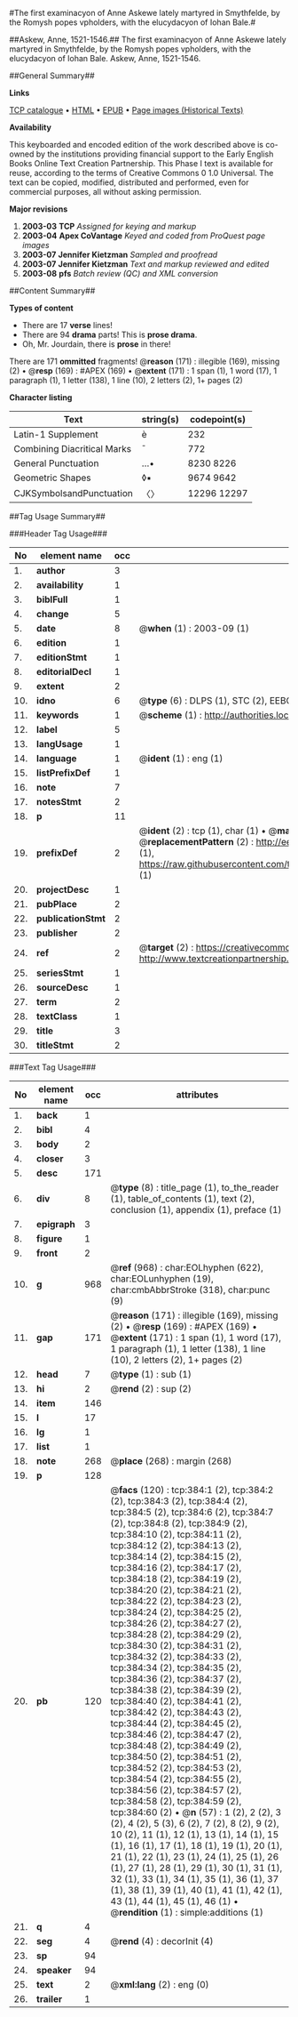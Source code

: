 #The first examinacyon of Anne Askewe lately martyred in Smythfelde, by the Romysh popes vpholders, with the elucydacyon of Iohan Bale.#

##Askew, Anne, 1521-1546.##
The first examinacyon of Anne Askewe lately martyred in Smythfelde, by the Romysh popes vpholders, with the elucydacyon of Iohan Bale.
Askew, Anne, 1521-1546.

##General Summary##

**Links**

[TCP catalogue](http://www.ota.ox.ac.uk/tcp/)  • 
[HTML](http://tei.it.ox.ac.uk/tcp/Texts-HTML/free/A22/A22076.html)  • 
[EPUB](http://tei.it.ox.ac.uk/tcp/Texts-EPUB/free/A22/A22076.epub) • 
[Page images (Historical Texts)](https://data.historicaltexts.jisc.ac.uk/view?pubId=eebo-99836131e&pageId=eebo-99836131e-384-1)

**Availability**

This keyboarded and encoded edition of the
	       work described above is co-owned by the institutions
	       providing financial support to the Early English Books
	       Online Text Creation Partnership. This Phase I text is
	       available for reuse, according to the terms of Creative
	       Commons 0 1.0 Universal. The text can be copied,
	       modified, distributed and performed, even for
	       commercial purposes, all without asking permission.

**Major revisions**

1. __2003-03__ __TCP__ *Assigned for keying and markup*
1. __2003-04__ __Apex CoVantage__ *Keyed and coded from ProQuest page images*
1. __2003-07__ __Jennifer Kietzman__ *Sampled and proofread*
1. __2003-07__ __Jennifer Kietzman__ *Text and markup reviewed and edited*
1. __2003-08__ __pfs__ *Batch review (QC) and XML conversion*

##Content Summary##

**Types of content**

  * There are 17 **verse** lines!
  * There are 94 **drama** parts! This is **prose drama**.
  * Oh, Mr. Jourdain, there is **prose** in there!

There are 171 **ommitted** fragments! 
 @__reason__ (171) : illegible (169), missing (2)  •  @__resp__ (169) : #APEX (169)  •  @__extent__ (171) : 1 span (1), 1 word (17), 1 paragraph (1), 1 letter (138), 1 line (10), 2 letters (2), 1+ pages (2)

**Character listing**


|Text|string(s)|codepoint(s)|
|---|---|---|
|Latin-1 Supplement|è|232|
|Combining             Diacritical Marks|̄|772|
|General Punctuation|…•|8230 8226|
|Geometric Shapes|◊▪|9674 9642|
|CJKSymbolsandPunctuation|〈〉|12296 12297|

##Tag Usage Summary##

###Header Tag Usage###

|No|element name|occ|attributes|
|---|---|---|---|
|1.|__author__|3||
|2.|__availability__|1||
|3.|__biblFull__|1||
|4.|__change__|5||
|5.|__date__|8| @__when__ (1) : 2003-09 (1)|
|6.|__edition__|1||
|7.|__editionStmt__|1||
|8.|__editorialDecl__|1||
|9.|__extent__|2||
|10.|__idno__|6| @__type__ (6) : DLPS (1), STC (2), EEBO-CITATION (1), PROQUEST (1), VID (1)|
|11.|__keywords__|1| @__scheme__ (1) : http://authorities.loc.gov/ (1)|
|12.|__label__|5||
|13.|__langUsage__|1||
|14.|__language__|1| @__ident__ (1) : eng (1)|
|15.|__listPrefixDef__|1||
|16.|__note__|7||
|17.|__notesStmt__|2||
|18.|__p__|11||
|19.|__prefixDef__|2| @__ident__ (2) : tcp (1), char (1)  •  @__matchPattern__ (2) : ([0-9\-]+):([0-9IVX]+) (1), (.+) (1)  •  @__replacementPattern__ (2) : http://eebo.chadwyck.com/downloadtiff?vid=$1&page=$2 (1), https://raw.githubusercontent.com/textcreationpartnership/Texts/master/tcpchars.xml#$1 (1)|
|20.|__projectDesc__|1||
|21.|__pubPlace__|2||
|22.|__publicationStmt__|2||
|23.|__publisher__|2||
|24.|__ref__|2| @__target__ (2) : https://creativecommons.org/publicdomain/zero/1.0/ (1), http://www.textcreationpartnership.org/docs/. (1)|
|25.|__seriesStmt__|1||
|26.|__sourceDesc__|1||
|27.|__term__|2||
|28.|__textClass__|1||
|29.|__title__|3||
|30.|__titleStmt__|2||


###Text Tag Usage###

|No|element name|occ|attributes|
|---|---|---|---|
|1.|__back__|1||
|2.|__bibl__|4||
|3.|__body__|2||
|4.|__closer__|3||
|5.|__desc__|171||
|6.|__div__|8| @__type__ (8) : title_page (1), to_the_reader (1), table_of_contents (1), text (2), conclusion (1), appendix (1), preface (1)|
|7.|__epigraph__|3||
|8.|__figure__|1||
|9.|__front__|2||
|10.|__g__|968| @__ref__ (968) : char:EOLhyphen (622), char:EOLunhyphen (19), char:cmbAbbrStroke (318), char:punc (9)|
|11.|__gap__|171| @__reason__ (171) : illegible (169), missing (2)  •  @__resp__ (169) : #APEX (169)  •  @__extent__ (171) : 1 span (1), 1 word (17), 1 paragraph (1), 1 letter (138), 1 line (10), 2 letters (2), 1+ pages (2)|
|12.|__head__|7| @__type__ (1) : sub (1)|
|13.|__hi__|2| @__rend__ (2) : sup (2)|
|14.|__item__|146||
|15.|__l__|17||
|16.|__lg__|1||
|17.|__list__|1||
|18.|__note__|268| @__place__ (268) : margin (268)|
|19.|__p__|128||
|20.|__pb__|120| @__facs__ (120) : tcp:384:1 (2), tcp:384:2 (2), tcp:384:3 (2), tcp:384:4 (2), tcp:384:5 (2), tcp:384:6 (2), tcp:384:7 (2), tcp:384:8 (2), tcp:384:9 (2), tcp:384:10 (2), tcp:384:11 (2), tcp:384:12 (2), tcp:384:13 (2), tcp:384:14 (2), tcp:384:15 (2), tcp:384:16 (2), tcp:384:17 (2), tcp:384:18 (2), tcp:384:19 (2), tcp:384:20 (2), tcp:384:21 (2), tcp:384:22 (2), tcp:384:23 (2), tcp:384:24 (2), tcp:384:25 (2), tcp:384:26 (2), tcp:384:27 (2), tcp:384:28 (2), tcp:384:29 (2), tcp:384:30 (2), tcp:384:31 (2), tcp:384:32 (2), tcp:384:33 (2), tcp:384:34 (2), tcp:384:35 (2), tcp:384:36 (2), tcp:384:37 (2), tcp:384:38 (2), tcp:384:39 (2), tcp:384:40 (2), tcp:384:41 (2), tcp:384:42 (2), tcp:384:43 (2), tcp:384:44 (2), tcp:384:45 (2), tcp:384:46 (2), tcp:384:47 (2), tcp:384:48 (2), tcp:384:49 (2), tcp:384:50 (2), tcp:384:51 (2), tcp:384:52 (2), tcp:384:53 (2), tcp:384:54 (2), tcp:384:55 (2), tcp:384:56 (2), tcp:384:57 (2), tcp:384:58 (2), tcp:384:59 (2), tcp:384:60 (2)  •  @__n__ (57) : 1 (2), 2 (2), 3 (2), 4 (2), 5 (3), 6 (2), 7 (2), 8 (2), 9 (2), 10 (2), 11 (1), 12 (1), 13 (1), 14 (1), 15 (1), 16 (1), 17 (1), 18 (1), 19 (1), 20 (1), 21 (1), 22 (1), 23 (1), 24 (1), 25 (1), 26 (1), 27 (1), 28 (1), 29 (1), 30 (1), 31 (1), 32 (1), 33 (1), 34 (1), 35 (1), 36 (1), 37 (1), 38 (1), 39 (1), 40 (1), 41 (1), 42 (1), 43 (1), 44 (1), 45 (1), 46 (1)  •  @__rendition__ (1) : simple:additions (1)|
|21.|__q__|4||
|22.|__seg__|4| @__rend__ (4) : decorInit (4)|
|23.|__sp__|94||
|24.|__speaker__|94||
|25.|__text__|2| @__xml:lang__ (2) : eng (0)|
|26.|__trailer__|1||
